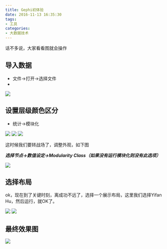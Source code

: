 ```yaml
---
title: Gephi初体验
date: 2016-11-13 16:35:30
tags:
- 工具
categories:
- 大数据技术
---
```


话不多说，大家看看图就会操作

## 导入数据
- 文件->打开->选择文件
- 
<img src="/img/data/gephi/open.png" />

## 设置层级颜色区分
- 统计->模块化

<img src="/img/data/gephi/tongji.png" />

<img src="/img/data/gephi/tongji2.png" />

<img src="/img/data/gephi/tongji3.png" />

这时候我们要转战场了，调整外观，如下图

***选择节点->数值设定->Modularity Class（如果没有运行模块化则没有此选项）***

<img src="/img/data/gephi/waiguan.png" />

## 选择布局
ok，现在到了关键时刻，离成功不远了，选择一个展示布局，这里我们选择Yifan Hu，然后运行，就OK了。

<img src="/img/data/gephi/buju.png" />

<img src="/img/data/gephi/buju1.png" />

## 最终效果图

<img src="/img/data/gephi/result.png" />